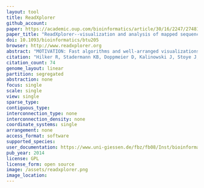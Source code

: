 ```yaml
---
layout: tool 
title: ReadXplorer
github_account: 
paper: https://academic.oup.com/bioinformatics/article/30/16/2247/2748172
paper_title: "ReadXplorer--visualization and analysis of mapped sequences."
doi: 10.1093/bioinformatics/btu205
browser: http://www.readxplorer.org
abstract: "MOTIVATION: Fast algorithms and well-arranged visualizations are required for the comprehensive analysis of the ever-growing size of genomic and transcriptomic next-generation sequencing data., , RESULTS: ReadXplorer is a software offering straightforward visualization and extensive analysis functions for genomic and transcriptomic DNA sequences mapped on a reference. A unique specialty of ReadXplorer is the quality classification of the read mappings. It is incorporated in all analysis functions and displayed in ReadXplorer's various synchronized data viewers for (i) the reference sequence, its base coverage as (ii) normalizable plot and (iii) histogram, (iv) read alignments and (v) read pairs. ReadXplorer's analysis capability covers RNA secondary structure prediction, single nucleotide polymorphism and deletion-insertion polymorphism detection, genomic feature and general coverage analysis. Especially for RNA-Seq data, it offers differential gene expression analysis, transcription start site and operon detection as well as RPKM value and read count calculations. Furthermore, ReadXplorer can combine or superimpose coverage of different datasets., , AVAILABILITY AND IMPLEMENTATION: ReadXplorer is available as open-source software at http://www.readxplorer.org along with a detailed manual."
citation: "Hilker R, Stadermann KB, Doppmeier D, Kalinowski J, Stoye J, Straube J, et al. ReadXplorer—visualization and analysis of mapped sequences. Bioinformatics. Oxford University Press; 2014;30: 2247–2254."
citation_count: 74
genome_layout: linear
partition: segregated
abstraction: none
focus: single
scale: single
view: single
sparse_type: 
contiguous_type: 
interconnection_type: none
interconnection_density: none
coordinate_systems: single
arrangement: none
access_format: software
supported_species: 
user_documentation: https://www.uni-giessen.de/fbz/fb08/Inst/bioinformatik/software/ReadXplorer/documentation
pub_year: 2014
license: GPL
license_form: open source
image: /assets/readxplorer.png
image_location: 
---
```

